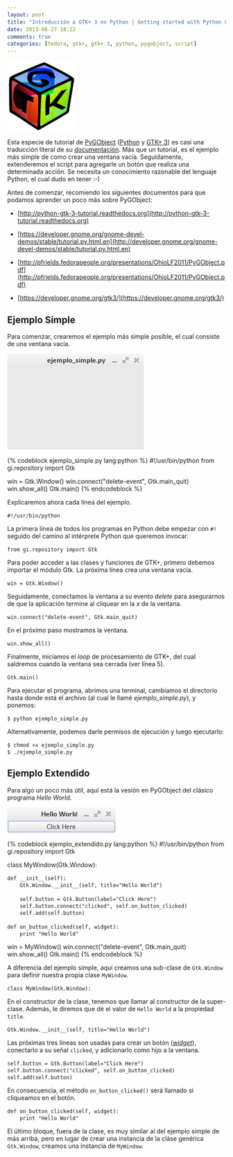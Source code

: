 ```yaml
---
layout: post
title: "Introducción a GTK+ 3 en Python | Getting started with Python GTK+ 3"
date: 2013-06-27 18:22
comments: true
categories: [fedora, gtk+, gtk+ 3, python, pygobject, script]
---
```


<img class="left" src="/images/python+gtk.png" width="156" height="162" title="Python & Gtk+ 3" >

<p>
Esta especie de tutorial de <a href="http://live.gnome.org/PyGObject">PyGObject</a> (<a href="http://www.python.org">Python</a> y <a href="http://www.gtk.org">GTK+ 3</a>) es casi una traducción literal de su <a href="http://python-gtk-3-tutorial.readthedocs.org">documentación</a>. Más que un tutorial, es el ejemplo más simple de como crear una ventana vacía. Seguidamente, extenderemos el script para agregarle un botón que realiza una determinada acción. Se necesita un conocimiento razonable del lenguaje Python, el cual dudo en tener :-)
</p>

<!-- more -->

Antes de comenzar, recomiendo los siguientes documentos para que podamos aprender un poco más sobre PyGObject:

*  [http://python-gtk-3-tutorial.readthedocs.org](http://python-gtk-3-tutorial.readthedocs.org)

*  [https://developer.gnome.org/gnome-devel-demos/stable/tutorial.py.html.en](http://developer.gnome.org/gnome-devel-demos/stable/tutorial.py.html.en)

*  [http://pfrields.fedorapeople.org/presentations/OhioLF2011/PyGObject.pdf](http://pfrields.fedorapeople.org/presentations/OhioLF2011/PyGObject.pdf)

*  [https://developer.gnome.org/gtk3/](https://developer.gnome.org/gtk3/)

Ejemplo Simple
--------------

Para comenzar, crearemos el ejemplo más simple posible, el cual consiste de una ventana vacía.

<img class="center" src="/images/pygobject_01.png" title="Ejemplo simple: ventana vacía" >

{% codeblock ejemplo_simple.py lang:python %}
#!/usr/bin/python
from gi.repository import Gtk

win = Gtk.Window()
win.connect("delete-event", Gtk.main_quit)
win.show_all()
Gtk.main()
{% endcodeblock %}

Explicaremos ahora cada línea del ejemplo.

    #!/usr/bin/python

La primera línea de todos los programas en Python debe empezar con `#!` seguido del camino al intérprete Python que queremos invocar.

    from gi.repository import Gtk

Para poder acceder a las clases y funciones de GTK+, primero debemos importar el módulo Gtk. La próxima línea crea una ventana vacía.

    win = Gtk.Window()

Seguidamente, conectamos la ventana a su evento *delete* para asegurarnos de que la aplicación termine al cliquear en la *x* de la ventana.

    win.connect("delete-event", Gtk.main_quit)

En el próximo paso mostramos la ventana.

    win.show_all()

Finalmente, iniciamos el *loop* de procesamiento de GTK+, del cual saldremos cuando la ventana sea cerrada (ver línea 5).

    Gtk.main()

Para ejecutar el programa, abrimos una terminal, cambiamos el directorio hasta donde está el archivo (al cual le llamé *ejemplo_simple.py*), y ponemos:

    $ python ejemplo_simple.py

Alternativamente, podemos darle permisos de ejecución y luego ejecutarlo:

    $ chmod +x ejemplo_simple.py
    $ ./ejemplo_simple.py

Ejemplo Extendido
-----------------

Para algo un poco más útil, aquí está la vesión en PyGObject del clásico programa *Hello World*.

<img class="center" src="/images/pygobject_02.png" title="Ejemplo extendido: ventana + botón" >

{% codeblock ejemplo_extendido.py lang:python %}
#!/usr/bin/python
from gi.repository import Gtk

class MyWindow(Gtk.Window):

    def __init__(self):
        Gtk.Window.__init__(self, title="Hello World")

        self.button = Gtk.Button(label="Click Here")
        self.button.connect("clicked", self.on_button_clicked)
        self.add(self.button)

    def on_button_clicked(self, widget):
        print "Hello World"

win = MyWindow()
win.connect("delete-event", Gtk.main_quit)
win.show_all()
Gtk.main()
{% endcodeblock %}

A diferencia del ejemplo simple, aquí creamos una sub-clase de `Gtk.Window` para definir nuestra propia clase `MyWindow`.

    class MyWindow(Gtk.Window):

En el constructor de la clase, tenemos que llamar al constructor de la super-clase. Además, le diremos que dé el valor de `Hello World` a la propiedad `title`.

    Gtk.Window.__init__(self, title="Hello World")

Las próximas tres líneas son usadas para crear un botón ([*widget*](http://es.wikipedia.org/wiki/Widget)), conectarlo a su señal `clicked`, y adicionarlo como hijo a la ventana.

    self.button = Gtk.Button(label="Click Here")
    self.button.connect("clicked", self.on_button_clicked)
    self.add(self.button)

En consecuencia, el método `on_button_clicked()` será llamado si cliqueamos en el botón.

    def on_button_clicked(self, widget):
        print "Hello World"

El último bloque, fuera de la clase, es muy similar al del ejemplo simple de más arriba, pero en lugar de crear una instancia de la cláse genérica `Gtk.Window`, creamos una instancia de `MyWindow`.

